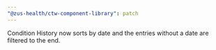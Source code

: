 ```yaml
---
"@zus-health/ctw-component-library": patch
---
```


Condition History now sorts by date and the entries without a date are filtered to the end.
